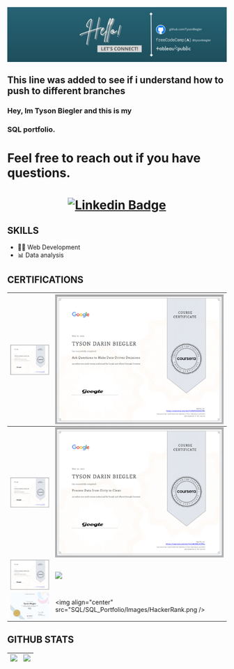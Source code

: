 <img align="center" src="SQL_Portfolio/Images/TysonBannerPicture.jpg" />

## This line was added to see if i understand how to push to different branches

### Hey, Im Tyson Biegler and this is my
### SQL portfolio.

# Feel free to reach out if you have questions. 
# <div align="center">[![Linkedin Badge](https://img.shields.io/badge/-TysonBiegler-blue?style=plastic-square&logo=Linkedin&logoColor=white&link=https://www.linkedin.com/in/tysonbiegler/)](https://www.linkedin.com/in/tysonbiegler/)</div>

## SKILLS
- 👨‍💻 Web Development 
- 📊 Data analysis 

## CERTIFICATIONS

<img align="center" src="SQL_Portfolio/Images/Google1.png" />  |   <img align="center" src="SQL_Portfolio/Images/Google2.png" />
------ | -----
<img align="center" src="SQL_Portfolio/Images/Google3.png" />  |   <img align="center" src="SQL_Portfolio/Images/Google4.png" />
<img align="center" src="SQL_Portfolio/Images/Google5.png" />  |   <img align="center" src="SQL/SQL_Portfolio/Images/HackerRank.png" />
<img align="center" src="SQL_Portfolio/Images/SoloLearn.png" />  |   <img align="center" src="SQL/SQL_Portfolio/Images/HackerRank.png />

## GITHUB STATS
<img src="https://github-readme-stats.vercel.app/api?username=tysonbiegler&&show_icons=true&count_private=true&theme=radical"/>|<img src="https://github-readme-streak-stats.herokuapp.com/?user=tysonbiegler&theme=radical"/>|
|---|---|
